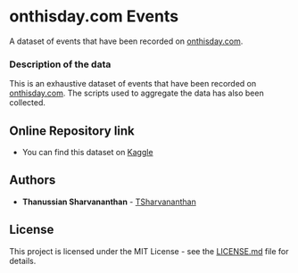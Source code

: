 # onthisday.com Events

A dataset of events that have been recorded on [onthisday.com](https://www.onthisday.com/).

### Description of the data

This is an exhaustive dataset of events that have been recorded on [onthisday.com](https://www.onthisday.com/). The scripts used to aggregate the data has also been collected.

## Online Repository link

* You can find this dataset on [Kaggle](https://www.kaggle.com/datasets/draculax/226209-events-from-onthisdaycom)

## Authors

* **Thanussian Sharvananthan** - [TSharvananthan](https://github.com/TSharvananthan)

## License

This project is licensed under the MIT License - see the [LICENSE.md](LICENSE.md) file for details.